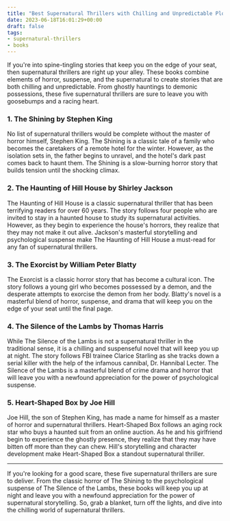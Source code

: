 ```yaml
---
title: "Best Supernatural Thrillers with Chilling and Unpredictable Plots"
date: 2023-06-18T16:01:29+00:00
draft: false
tags:
- supernatural-thrillers
- books
---
```


If you're into spine-tingling stories that keep you on the edge of your seat, then supernatural thrillers are right up your alley. These books combine elements of horror, suspense, and the supernatural to create stories that are both chilling and unpredictable. From ghostly hauntings to demonic possessions, these five supernatural thrillers are sure to leave you with goosebumps and a racing heart.

### 1. The Shining by Stephen King

No list of supernatural thrillers would be complete without the master of horror himself, Stephen King. The Shining is a classic tale of a family who becomes the caretakers of a remote hotel for the winter. However, as the isolation sets in, the father begins to unravel, and the hotel's dark past comes back to haunt them. The Shining is a slow-burning horror story that builds tension until the shocking climax.

### 2. The Haunting of Hill House by Shirley Jackson

The Haunting of Hill House is a classic supernatural thriller that has been terrifying readers for over 60 years. The story follows four people who are invited to stay in a haunted house to study its supernatural activities. However, as they begin to experience the house's horrors, they realize that they may not make it out alive. Jackson's masterful storytelling and psychological suspense make The Haunting of Hill House a must-read for any fan of supernatural thrillers.

### 3. The Exorcist by William Peter Blatty

The Exorcist is a classic horror story that has become a cultural icon. The story follows a young girl who becomes possessed by a demon, and the desperate attempts to exorcise the demon from her body. Blatty's novel is a masterful blend of horror, suspense, and drama that will keep you on the edge of your seat until the final page.

### 4. The Silence of the Lambs by Thomas Harris

While The Silence of the Lambs is not a supernatural thriller in the traditional sense, it is a chilling and suspenseful novel that will keep you up at night. The story follows FBI trainee Clarice Starling as she tracks down a serial killer with the help of the infamous cannibal, Dr. Hannibal Lecter. The Silence of the Lambs is a masterful blend of crime drama and horror that will leave you with a newfound appreciation for the power of psychological suspense.

### 5. Heart-Shaped Box by Joe Hill

Joe Hill, the son of Stephen King, has made a name for himself as a master of horror and supernatural thrillers. Heart-Shaped Box follows an aging rock star who buys a haunted suit from an online auction. As he and his girlfriend begin to experience the ghostly presence, they realize that they may have bitten off more than they can chew. Hill's storytelling and character development make Heart-Shaped Box a standout supernatural thriller.

---

If you're looking for a good scare, these five supernatural thrillers are sure to deliver. From the classic horror of The Shining to the psychological suspense of The Silence of the Lambs, these books will keep you up at night and leave you with a newfound appreciation for the power of supernatural storytelling. So, grab a blanket, turn off the lights, and dive into the chilling world of supernatural thrillers.